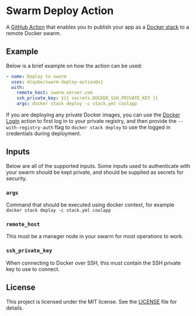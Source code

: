 # Swarm Deploy Action

A [GitHub Action](https://github.com/features/actions) that enables you to publish your app as a [Docker stack](https://docs.docker.com/engine/swarm/stack-deploy/) to a remote Docker swarm.

## Example

Below is a brief example on how the action can be used:

```yaml
- name: Deploy to swarm
  uses: mlqube/swarm-deploy-action@v1
  with:
    remote_host: swarm.server.com
    ssh_private_key: ${{ secrets.DOCKER_SSH_PRIVATE_KEY }}
    args: docker stack deploy -c stack.yml coolapp
```

If you are deploying any private Docker images, you can use the [Docker Login](https://github.com/marketplace/actions/docker-login) action to first log in to your private registry, and then provide the `--with-registry-auth` flag to `docker stack deploy` to use the logged in credentials during deployment.

## Inputs

Below are all of the supported inputs. Some inputs used to authenticate with your swarm should be kept private, and should be supplied as secrets for security.

### `args`

Command that should be executed using docker context, for example `docker stack deploy -c stack.yml coolapp`

### `remote_host`

This must be a manager node in your swarm for most operations to work.

### `ssh_private_key`

When connecting to Docker over SSH, this must contain the SSH private key to use to connect.

## License

This project is licensed under the MIT license. See the [LICENSE](LICENSE) file for details.